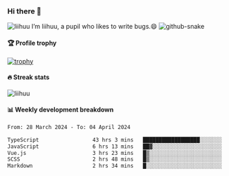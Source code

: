 ### Hi there 👋
<img src="https://komarev.com/ghpvc/?username=liihuu&label=Profile%20views&style=flat&base=119527" alt="liihuu" />
I’m liihuu, a pupil who likes to write bugs.😄

<picture>
  <source media="(prefers-color-scheme: dark)" srcset="https://github.com/liihuu/liihuu/raw/output/github-snake-dark.svg" />
  <source media="(prefers-color-scheme: light)" srcset="https://github.com/liihuu/liihuu/raw/output/github-snake.svg" />
  <img alt="github-snake" src="https://github.com/liihuu/liihuu/tree/output/github-snake.svg" />
</picture>


#### 🏆 Profile trophy
[![trophy](https://github-profile-trophy.vercel.app?username=liihuu&margin-w=16&margin-h=16&rank=-C,-B)](https://github.com/liihuu)

#### 🔥 Streak stats
<img src="https://streak-stats.demolab.com?user=liihuu&border_radius=6&card_width=500" alt="liihuu" />

#### 📊 Weekly development breakdown
<!--START_SECTION:waka-->

```txt
From: 28 March 2024 - To: 04 April 2024

TypeScript                 43 hrs 3 mins   ██████████████████░░░░░░░   71.55 %
JavaScript                 6 hrs 13 mins   ██▓░░░░░░░░░░░░░░░░░░░░░░   10.33 %
Vue.js                     3 hrs 23 mins   █▒░░░░░░░░░░░░░░░░░░░░░░░   05.63 %
SCSS                       2 hrs 48 mins   █▒░░░░░░░░░░░░░░░░░░░░░░░   04.67 %
Markdown                   2 hrs 34 mins   █░░░░░░░░░░░░░░░░░░░░░░░░   04.28 %
```

<!--END_SECTION:waka-->


<!--
**liihuu/liihuu** is a ✨ _special_ ✨ repository because its `README.md` (this file) appears on your GitHub profile.

Here are some ideas to get you started:

- 🔭 I’m currently working on ...
- 🌱 I’m currently learning ...
- 👯 I’m looking to collaborate on ...
- 🤔 I’m looking for help with ...
- 💬 Ask me about ...
- 📫 How to reach me: ...
- 😄 Pronouns: ...
- ⚡ Fun fact: ...
-->
